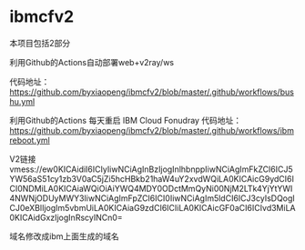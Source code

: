 # ibmcfv2

本项目包括2部分

利用Github的Actions自动部署web+v2ray/ws

代码地址：https://github.com/byxiaopeng/ibmcfv2/blob/master/.github/workflows/bushu.yml

利用Github的Actions 每天重启 IBM Cloud Fonudray
代码地址：https://github.com/byxiaopeng/ibmcfv2/blob/master/.github/workflows/ibmreboot.yml

V2链接
vmess://ew0KICAidiI6ICIyIiwNCiAgInBzIjogInlhbnppIiwNCiAgImFkZCI6ICJ5YW56aS51cy1zb3V0aC5jZi5hcHBkb21haW4uY2xvdWQiLA0KICAicG9ydCI6ICI0NDMiLA0KICAiaWQiOiAiYWQ4MDY0ODctMmQyNi00NjM2LTk4YjYtYWI4NWNjODUyMWY3IiwNCiAgImFpZCI6ICI0IiwNCiAgIm5ldCI6ICJ3cyIsDQogICJ0eXBlIjogIm5vbmUiLA0KICAiaG9zdCI6ICIiLA0KICAicGF0aCI6ICIvd3MiLA0KICAidGxzIjogInRscyINCn0=

域名修改成ibm上面生成的域名
